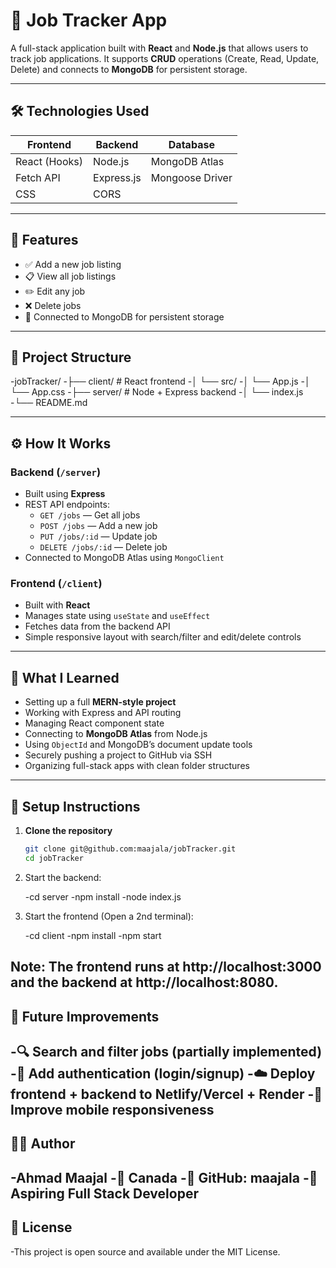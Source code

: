 # 🧠 Job Tracker App

A full-stack application built with **React** and **Node.js** that allows users to track job applications. It supports **CRUD** operations (Create, Read, Update, Delete) and connects to **MongoDB** for persistent storage.

---

## 🛠️ Technologies Used

| Frontend       | Backend        | Database        |
|----------------|----------------|-----------------|
| React (Hooks)  | Node.js        | MongoDB Atlas   |
| Fetch API      | Express.js     | Mongoose Driver |
| CSS            | CORS           |                 |

---

## 🚀 Features

- ✅ Add a new job listing
- 📋 View all job listings
- ✏️ Edit any job
- ❌ Delete jobs
- 🔗 Connected to MongoDB for persistent storage

---

## 📁 Project Structure

-jobTracker/
-├── client/ # React frontend
-│ └── src/
-│ └── App.js
-│ └── App.css
-├── server/ # Node + Express backend
-│ └── index.js
-└── README.md

---

## ⚙️ How It Works

### Backend (`/server`)
- Built using **Express**
- REST API endpoints:
  - `GET /jobs` — Get all jobs
  - `POST /jobs` — Add a new job
  - `PUT /jobs/:id` — Update job
  - `DELETE /jobs/:id` — Delete job
- Connected to MongoDB Atlas using `MongoClient`

### Frontend (`/client`)
- Built with **React**
- Manages state using `useState` and `useEffect`
- Fetches data from the backend API
- Simple responsive layout with search/filter and edit/delete controls

---

## 🧠 What I Learned

- Setting up a full **MERN-style project**
- Working with Express and API routing
- Managing React component state
- Connecting to **MongoDB Atlas** from Node.js
- Using `ObjectId` and MongoDB’s document update tools
- Securely pushing a project to GitHub via SSH
- Organizing full-stack apps with clean folder structures

---

## 🧪 Setup Instructions

1. **Clone the repository**
   ```bash
   git clone git@github.com:maajala/jobTracker.git
   cd jobTracker

2. Start the backend:
   
      -cd server
      -npm install
      -node index.js
   
4. Start the frontend (Open a 2nd terminal): 

      -cd client
      -npm install
      -npm start
   
Note: The frontend runs at http://localhost:3000 and the backend at http://localhost:8080.
---

## 📌 Future Improvements

-🔍 Search and filter jobs (partially implemented)
-🔐 Add authentication (login/signup)
-☁️ Deploy frontend + backend to Netlify/Vercel + Render
-📱 Improve mobile responsiveness
---

## 👨‍💻 Author
-Ahmad Maajal
-📍 Canada
-🔗 GitHub: maajala
-💼 Aspiring Full Stack Developer
---

## 📄 License

-This project is open source and available under the MIT License.
